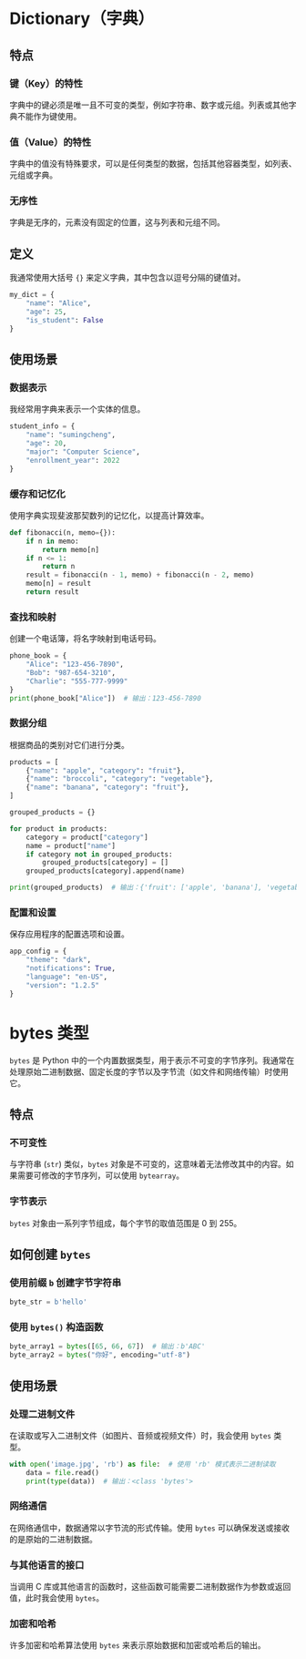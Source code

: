# Dictionary（字典）

## 特点

### 键（Key）的特性

字典中的键必须是唯一且不可变的类型，例如字符串、数字或元组。列表或其他字典不能作为键使用。

### 值（Value）的特性

字典中的值没有特殊要求，可以是任何类型的数据，包括其他容器类型，如列表、元组或字典。

### 无序性

字典是无序的，元素没有固定的位置，这与列表和元组不同。

## 定义

我通常使用大括号 `{}` 来定义字典，其中包含以逗号分隔的键值对。

```python
my_dict = {
    "name": "Alice",
    "age": 25,
    "is_student": False
}
```

## 使用场景

### 数据表示

我经常用字典来表示一个实体的信息。

```python
student_info = {
    "name": "sumingcheng",
    "age": 20,
    "major": "Computer Science",
    "enrollment_year": 2022
}
```

### 缓存和记忆化

使用字典实现斐波那契数列的记忆化，以提高计算效率。

```python
def fibonacci(n, memo={}):
    if n in memo:
        return memo[n]
    if n <= 1:
        return n
    result = fibonacci(n - 1, memo) + fibonacci(n - 2, memo)
    memo[n] = result
    return result
```

### 查找和映射

创建一个电话簿，将名字映射到电话号码。

```python
phone_book = {
    "Alice": "123-456-7890",
    "Bob": "987-654-3210",
    "Charlie": "555-777-9999"
}
print(phone_book["Alice"])  # 输出：123-456-7890
```

### 数据分组

根据商品的类别对它们进行分类。

```python
products = [
    {"name": "apple", "category": "fruit"},
    {"name": "broccoli", "category": "vegetable"},
    {"name": "banana", "category": "fruit"},
]

grouped_products = {}

for product in products:
    category = product["category"]
    name = product["name"]
    if category not in grouped_products:
        grouped_products[category] = []
    grouped_products[category].append(name)

print(grouped_products)  # 输出：{'fruit': ['apple', 'banana'], 'vegetable': ['broccoli']}
```

### 配置和设置

保存应用程序的配置选项和设置。

```python
app_config = {
    "theme": "dark",
    "notifications": True,
    "language": "en-US",
    "version": "1.2.5"
}
```

# bytes 类型

`bytes` 是 Python 中的一个内置数据类型，用于表示不可变的字节序列。我通常在处理原始二进制数据、固定长度的字节以及字节流（如文件和网络传输）时使用它。

## 特点

### 不可变性

与字符串 (`str`) 类似，`bytes` 对象是不可变的，这意味着无法修改其中的内容。如果需要可修改的字节序列，可以使用 `bytearray`。

### 字节表示

`bytes` 对象由一系列字节组成，每个字节的取值范围是 0 到 255。

## 如何创建 `bytes`

### 使用前缀 `b` 创建字节字符串

```python
byte_str = b'hello'
```

### 使用 `bytes()` 构造函数

```python
byte_array1 = bytes([65, 66, 67])  # 输出：b'ABC'
byte_array2 = bytes("你好", encoding="utf-8")
```

## 使用场景

### 处理二进制文件

在读取或写入二进制文件（如图片、音频或视频文件）时，我会使用 `bytes` 类型。

```python
with open('image.jpg', 'rb') as file:  # 使用 'rb' 模式表示二进制读取
    data = file.read()
    print(type(data))  # 输出：<class 'bytes'>
```

### 网络通信

在网络通信中，数据通常以字节流的形式传输。使用 `bytes` 可以确保发送或接收的是原始的二进制数据。

### 与其他语言的接口

当调用 C 库或其他语言的函数时，这些函数可能需要二进制数据作为参数或返回值，此时我会使用 `bytes`。

### 加密和哈希

许多加密和哈希算法使用 `bytes` 来表示原始数据和加密或哈希后的输出。
